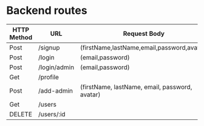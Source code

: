 # Backend routes
| HTTP Method | URL | Request Body | Success status | Error status | Description |
|-------------|-----|--------------|----------------|--------------|-------------|
|   Post      |/signup|(firstName,lastName,email,password,avatar)|201|400|       |
|     Post    |/login|(email,password)|200|400|                                  |
|Post        |/login/admin|(email,password)|200|         403|                    |
|Get         |/profile|                    |200|404    |                         |
|Post        |/add-admin|(firstName, lastName, email, password, avatar)|200|500| |
|Get         |/users|                    |    |   |                         |
|DELETE      |/users/:id|                | 200|500 |                         |
